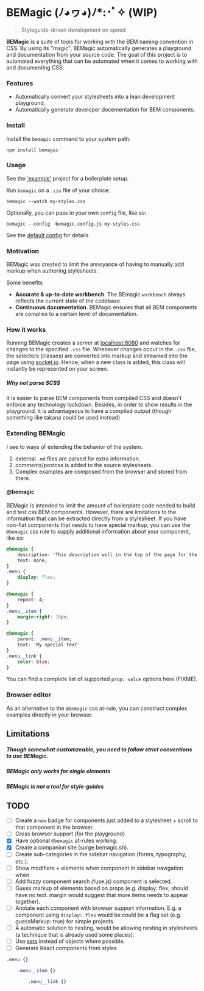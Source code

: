 # BEMagic (ﾉ◕ヮ◕)ﾉ*:･ﾟ✧ (WIP)

> Styleguide-driven development on speed

**BEMagic** is a suite of tools for working with the BEM naming convention in
CSS. By using its "magic", BEMagic automatically generates a playground and
documentation from your source code. The goal of this project is to automated
everything that can be automated when it comes to working with and documenting
CSS.

### Features

* Automatically convert your stylesheets into a lean development playground.
* Automatically generate developer docementation for BEM components.


### Install

Install the `bemagic` command to your system path:

    npm install bemagic


### Usage

See the ['example'](example) project for a boilerplate setup.

Run `bemagic` on a `.css` file of your choice:

    bemagic --watch my-styles.css

Optionally, you can pass in your own `config` file, like so:

    bemagic --config  bemagic.config.js my-styles.css

See the [default config]() for details.


### Motivation

BEMagic was created to limit the annoyance of having to manually add markup
when authoring stylesheets.

Some benefits

* **Accurate & up-to-date workbench**. The BEmagic `workbench` always reflects
the current state of the codebase.
* **Continuous documentation**. BEMagic ensures that all BEM components are
complies to a certain level of documentation.


### How it works

Running BEMagic creates a server at [localhost:8080](http://localhost:8080) and
watches for changes to the specified `.css` file. Whenever changes occur in the
`.css` file, the selectors (classes) are converted into markup and streamed into
the page using [socket.io](socket.io). Hence, when a new class is added, this
class will instantly be represented on your screen.

##### Why not parse SCSS

It is easier to parse BEM components from compiled CSS and doesn't enforce any
technology lockdown. Besides, in order to show results in the playground, it is
advantageous to have a compiled output (though something like takana could be
used instead)


### Extending BEMagic

I see to ways of extending the behavior of the system.

1. external `.md` files are parsed for extra information.
2. comments/postcss is added to the source stylesheets.
3. Complex examples are composed from the browser and stored from there.

#### @bemagic

BEMagic is intended to limit the amount of boilerplate code needed to build and
test css BEM components. However, there are limitations to the information that
can be extracted directly from a stylesheet. If you have non-flat components
that needs to have special markup, you can use the `@bemagic` css rule to supply
additional information about your component, like so:

```css
@bemagic {
    description: 'This description will in the top of the page for the .menu component.';
    text: none;
}
.menu {
    display: flex;
}

@bemagic {
    repeat: 4;
}
.menu__item {
    margin-right: 10px;
}

@bemagic {
    parent: .menu__item;
    text: 'My special text'
}
.menu__link {
    color: blue;
}

```

You can find a complete list of supported `prop: value` options here (FIXME).


### Browser editor

As an alternative to the `@bemagic` css at-rule, you can construct complex
examples directly in your browser.


## Limitations

##### Though somewhat customzeable, you need to follow strict conventions to use BEMagic.

##### BEMagic only works for single elements

##### BEMagic is not a tool for style-guides


## TODO

- [ ] Create a `new` badge for components just added to a stylesheet + scroll
to that component in the browser.
- [ ] Cross browser support (for the playground)
- [x] Have optional `@bemagic` at-rules working.
- [x] Create a companion site (surge.bemagic.sh).
- [ ] Create sub-categories in the sidebar navigation (forms, typography, etc.).
- [ ] Show modifiers + elements when component in sidebar navigation when
- [ ] Add fuzzy component search (fuse.js)
component is selected.
- [ ] Guess markup of elements based on props (e.g. display: flex; should have
no text. margin would suggest that more items needs to appear together).
- [ ] Anotate each component with browser support information. E.g. a component
using `display: flex` would be
could be a flag set (e.g. guessMarkup: true) for simple projects.
- [ ] A automatic solution to nesting, would be allowing nesting in stylesheets
(a technique that is already used some places).
- [ ] Use [sets](https://developer.mozilla.org/en/docs/Web/JavaScript/Reference/Global_Objects/Set)
instead of objects where possible.
- [ ] Generate React components from styles

```css
.menu {}

    .menu__item {}

        .menu__link {}
```
